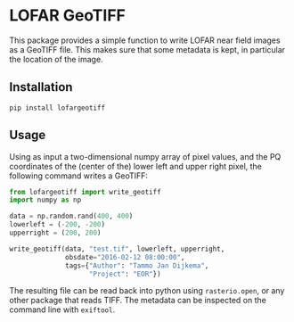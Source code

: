 # LOFAR GeoTIFF

This package provides a simple function to write LOFAR near field images as
a GeoTIFF file. This makes sure that some metadata is kept, in particular the
location of the image.

## Installation

`pip install lofargeotiff`

## Usage

Using as input a two-dimensional numpy array of pixel values, and the PQ
coordinates of the (center of the) lower left and upper right pixel, the
following command writes a GeoTIFF:

```python
from lofargeotiff import write_geotiff
import numpy as np

data = np.random.rand(400, 400)
lowerleft = (-200, -200)
upperright = (200, 200)

write_geotiff(data, "test.tif", lowerleft, upperright,
              obsdate="2016-02-12 08:00:00",
              tags={"Author": "Tammo Jan Dijkema",
                    "Project": "EOR"})
```

The resulting file can be read back into python using `rasterio.open`, or any
other package that reads TIFF. The metadata can be inspected on the command
line with `exiftool`.
